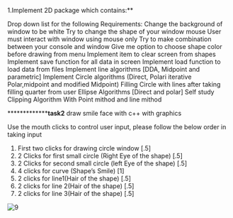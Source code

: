 1.Implement 2D package which contains:**

Drop down list for the following Requirements:
Change the background of window to be white
Try to change the shape of your window mouse
User must interact with window using mouse only
Try to make combination between your console and window
Give me option to choose shape color before drawing from menu
Implement item to clear screen from shapes
Implement save function for all data in screen
Implement load function to load data from files
Implement line algorithms [DDA, Midpoint and parametric]
Implement Circle algorithms (Direct, Polari iterative Polar,midpoint and modified Midpoint)
Filling Circle with lines after taking filling quarter from user
Ellipse Algorithms [Direct and polar] Self study
Clipping Algorithm With Point mithod and line mithod




***************task2**
draw smile face with c++ with graphics

Use the mouth clicks to control user input, please follow the below order in taking input
1. First two clicks for drawing circle window [.5]
2. 2 Clicks for first small circle (Right Eye of the shape) [.5]
3. 2 Clicks for second small circle (left Eye of the shape) [.5]
4. 4 clicks for curve (Shape’s Smile) [1]
5. 2 clicks for line1(Hair of the shape) [.5]
6. 2 clicks for line 2(Hair of the shape) [.5]
7. 2 clicks for line 3(Hair of the shape) [.5]


![9](https://user-images.githubusercontent.com/82631323/224644326-8706ef52-57d5-44f8-b90f-fda35b2e2dee.png)

